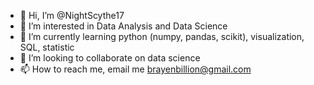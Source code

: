 - 👋 Hi, I’m @NightScythe17 
- 👀 I’m interested in Data Analysis and Data Science 
- 🌱 I’m currently learning python (numpy, pandas, scikit), visualization, SQL, statistic
- 💞️ I’m looking to collaborate on data science
- 📫 How to reach me, email me brayenbillion@gmail.com

<!---
NightScythe17/NightScythe17 is a ✨ special ✨ repository because its `README.md` (this file) appears on your GitHub profile.
You can click the Preview link to take a look at your changes.
--->
